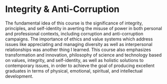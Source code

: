 # Integrity & Anti-Corruption
The fundamental idea of this course is the significance of integrity, principles, and self-identity in averting the misuse of power in both personal and professional contexts, including corruption and anti-corruption campaigns.
The importance of ethics and value systems which address issues like appreciating and managing diversity as well as interpersonal relationships was another thing I learned. 
This course also emphasizes transformation and innovation, philosophy of science and technology based on values, integrity, and self-identity, as well as holistic solutions to contemporary issues, in order to achieve the goal of producing excellent graduates in terms of physical, emotional, spiritual, and intellectual development. 
